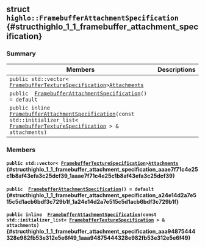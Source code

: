 ## struct `highlo::FramebufferAttachmentSpecification` {#structhighlo_1_1_framebuffer_attachment_specification}

### Summary

 Members                        | Descriptions                                
--------------------------------|---------------------------------------------
`public std::vector< `[`FramebufferTextureSpecification`](docs-api/api-highlo--FramebufferTextureSpecification.md#structhighlo_1_1_framebuffer_texture_specification)` > `[`Attachments`](#structhighlo_1_1_framebuffer_attachment_specification_aaae7f71c4e25c1b8af43efa3c25dcf39_1aaae7f71c4e25c1b8af43efa3c25dcf39) | 
`public  `[`FramebufferAttachmentSpecification`](#structhighlo_1_1_framebuffer_attachment_specification_a24e14d2a7e515c5d1acb6bdf3c729b1f_1a24e14d2a7e515c5d1acb6bdf3c729b1f)`() = default` | 
`public inline  `[`FramebufferAttachmentSpecification`](#structhighlo_1_1_framebuffer_attachment_specification_aaa94875444328e982fb53e312e5e6f49_1aaa94875444328e982fb53e312e5e6f49)`(const std::initializer_list< `[`FramebufferTextureSpecification`](docs-api/api-highlo--FramebufferTextureSpecification.md#structhighlo_1_1_framebuffer_texture_specification)` > & attachments)` | 

### Members

#### `public std::vector< `[`FramebufferTextureSpecification`](docs-api/api-highlo--FramebufferTextureSpecification.md#structhighlo_1_1_framebuffer_texture_specification)` > `[`Attachments`](#structhighlo_1_1_framebuffer_attachment_specification_aaae7f71c4e25c1b8af43efa3c25dcf39_1aaae7f71c4e25c1b8af43efa3c25dcf39) {#structhighlo_1_1_framebuffer_attachment_specification_aaae7f71c4e25c1b8af43efa3c25dcf39_1aaae7f71c4e25c1b8af43efa3c25dcf39}

#### `public  `[`FramebufferAttachmentSpecification`](#structhighlo_1_1_framebuffer_attachment_specification_a24e14d2a7e515c5d1acb6bdf3c729b1f_1a24e14d2a7e515c5d1acb6bdf3c729b1f)`() = default` {#structhighlo_1_1_framebuffer_attachment_specification_a24e14d2a7e515c5d1acb6bdf3c729b1f_1a24e14d2a7e515c5d1acb6bdf3c729b1f}

#### `public inline  `[`FramebufferAttachmentSpecification`](#structhighlo_1_1_framebuffer_attachment_specification_aaa94875444328e982fb53e312e5e6f49_1aaa94875444328e982fb53e312e5e6f49)`(const std::initializer_list< `[`FramebufferTextureSpecification`](docs-api/api-highlo--FramebufferTextureSpecification.md#structhighlo_1_1_framebuffer_texture_specification)` > & attachments)` {#structhighlo_1_1_framebuffer_attachment_specification_aaa94875444328e982fb53e312e5e6f49_1aaa94875444328e982fb53e312e5e6f49}

